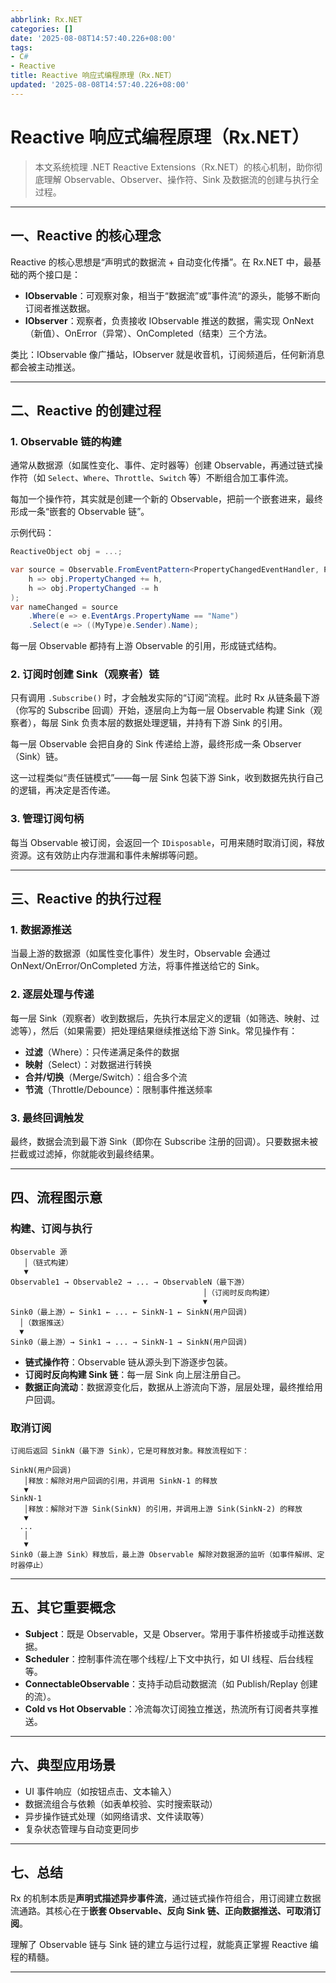 ```yaml
---
abbrlink: Rx.NET
categories: []
date: '2025-08-08T14:57:40.226+08:00'
tags:
- C#
- Reactive
title: Reactive 响应式编程原理（Rx.NET）
updated: '2025-08-08T14:57:40.226+08:00'
---
```

# Reactive 响应式编程原理（Rx.NET）

> 本文系统梳理 .NET Reactive Extensions（Rx.NET）的核心机制，助你彻底理解 Observable、Observer、操作符、Sink 及数据流的创建与执行全过程。

---

## 一、Reactive 的核心理念

Reactive 的核心思想是“声明式的数据流 + 自动变化传播”。在 Rx.NET 中，最基础的两个接口是：

- **IObservable<T>**：可观察对象，相当于“数据流”或”事件流“的源头，能够不断向订阅者推送数据。
- **IObserver<T>**：观察者，负责接收 IObservable 推送的数据，需实现 OnNext（新值）、OnError（异常）、OnCompleted（结束）三个方法。

类比：IObservable 像广播站，IObserver 就是收音机，订阅频道后，任何新消息都会被主动推送。

---

## 二、Reactive 的创建过程

### 1. Observable 链的构建

通常从数据源（如属性变化、事件、定时器等）创建 Observable，再通过链式操作符（如 `Select`、`Where`、`Throttle`、`Switch` 等）不断组合加工事件流。

每加一个操作符，其实就是创建一个新的 Observable，把前一个嵌套进来，最终形成一条“嵌套的 Observable 链”。

示例代码：

```csharp
ReactiveObject obj = ...;

var source = Observable.FromEventPattern<PropertyChangedEventHandler, PropertyChangedEventArgs>(
    h => obj.PropertyChanged += h,
    h => obj.PropertyChanged -= h
);
var nameChanged = source
    .Where(e => e.EventArgs.PropertyName == "Name")
    .Select(e => ((MyType)e.Sender).Name);
```

每一层 Observable 都持有上游 Observable 的引用，形成链式结构。

### 2. 订阅时创建 Sink（观察者）链

只有调用 `.Subscribe()` 时，才会触发实际的“订阅”流程。此时 Rx 从链条最下游（你写的 Subscribe 回调）开始，逐层向上为每一层 Observable 构建 Sink（观察者），每层 Sink 负责本层的数据处理逻辑，并持有下游 Sink 的引用。

每一层 Observable 会把自身的 Sink 传递给上游，最终形成一条 Observer（Sink）链。

这一过程类似“责任链模式”——每一层 Sink 包装下游 Sink，收到数据先执行自己的逻辑，再决定是否传递。

### 3. 管理订阅句柄

每当 Observable 被订阅，会返回一个 `IDisposable`，可用来随时取消订阅，释放资源。这有效防止内存泄漏和事件未解绑等问题。

---

## 三、Reactive 的执行过程

### 1. 数据源推送

当最上游的数据源（如属性变化事件）发生时，Observable 会通过 OnNext/OnError/OnCompleted 方法，将事件推送给它的 Sink。

### 2. 逐层处理与传递

每一层 Sink（观察者）收到数据后，先执行本层定义的逻辑（如筛选、映射、过滤等），然后（如果需要）把处理结果继续推送给下游 Sink。常见操作有：

- **过滤**（Where）：只传递满足条件的数据
- **映射**（Select）：对数据进行转换
- **合并/切换**（Merge/Switch）：组合多个流
- **节流**（Throttle/Debounce）：限制事件推送频率

### 3. 最终回调触发

最终，数据会流到最下游 Sink（即你在 Subscribe 注册的回调）。只要数据未被拦截或过滤掉，你就能收到最终结果。

---

## 四、流程图示意

### 构建、订阅与执行

```
Observable 源
   │（链式构建）
   ▼
Observable1 → Observable2 → ... → ObservableN（最下游）
                                           │（订阅时反向构建）
                                           ▼
Sink0（最上游）← Sink1 ← ... ← SinkN-1 ← SinkN(用户回调)
  │（数据推送）
  ▼
Sink0（最上游）→ Sink1 → ... → SinkN-1 → SinkN(用户回调)
```

- **链式操作符**：Observable 链从源头到下游逐步包装。
- **订阅时反向构建 Sink 链**：每一层 Sink 向上层注册自己。
- **数据正向流动**：数据源变化后，数据从上游流向下游，层层处理，最终推给用户回调。

### 取消订阅

```
订阅后返回 SinkN（最下游 Sink），它是可释放对象。释放流程如下：

SinkN(用户回调)
   │释放：解除对用户回调的引用，并调用 SinkN-1 的释放
   ▼
SinkN-1
   │释放：解除对下游 Sink(SinkN) 的引用，并调用上游 Sink(SinkN-2) 的释放
   ▼
  ...
   │
   ▼
Sink0（最上游 Sink）释放后，最上游 Observable 解除对数据源的监听（如事件解绑、定时器停止）
```

---

## 五、其它重要概念

- **Subject**：既是 Observable，又是 Observer。常用于事件桥接或手动推送数据。
- **Scheduler**：控制事件流在哪个线程/上下文中执行，如 UI 线程、后台线程等。
- **ConnectableObservable**：支持手动启动数据流（如 Publish/Replay 创建的流）。
- **Cold vs Hot Observable**：冷流每次订阅独立推送，热流所有订阅者共享推送。

---

## 六、典型应用场景

- UI 事件响应（如按钮点击、文本输入）
- 数据流组合与依赖（如表单校验、实时搜索联动）
- 异步操作链式处理（如网络请求、文件读取等）
- 复杂状态管理与自动变更同步

---

## 七、总结

Rx 的机制本质是**声明式描述异步事件流**，通过链式操作符组合，用订阅建立数据流通路。其核心在于**嵌套 Observable、反向 Sink 链、正向数据推送、可取消订阅**。

理解了 Observable 链与 Sink 链的建立与运行过程，就能真正掌握 Reactive 编程的精髓。

---
